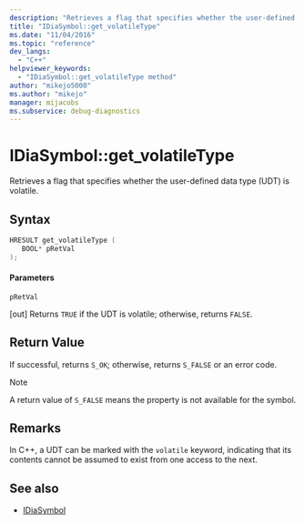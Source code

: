 ```yaml
---
description: "Retrieves a flag that specifies whether the user-defined data type (UDT) is volatile."
title: "IDiaSymbol::get_volatileType"
ms.date: "11/04/2016"
ms.topic: "reference"
dev_langs:
  - "C++"
helpviewer_keywords:
  - "IDiaSymbol::get_volatileType method"
author: "mikejo5000"
ms.author: "mikejo"
manager: mijacobs
ms.subservice: debug-diagnostics
---
```

# IDiaSymbol::get_volatileType

Retrieves a flag that specifies whether the user-defined data type (UDT) is volatile.

## Syntax

```C++
HRESULT get_volatileType ( 
   BOOL* pRetVal
);
```

#### Parameters
 `pRetVal`

[out] Returns `TRUE` if the UDT is volatile; otherwise, returns `FALSE`.

## Return Value
 If successful, returns `S_OK`; otherwise, returns `S_FALSE` or an error code.

> [!NOTE]
> A return value of `S_FALSE` means the property is not available for the symbol.

## Remarks
 In C++, a UDT can be marked with the `volatile` keyword, indicating that its contents cannot be assumed to exist from one access to the next.

## See also
- [IDiaSymbol](../../debugger/debug-interface-access/idiasymbol.md)
